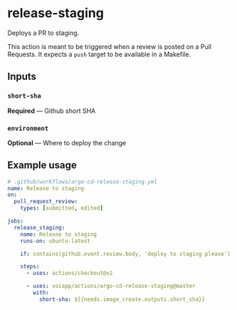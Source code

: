# release-staging

Deploys a PR to staging.

This action is meant to be triggered when a review is posted on a Pull Requests.
It expects a `push` target to be available in a Makefile.

## Inputs

### `short-sha`

**Required** — Github short SHA


### `environment`

**Optional** — Where to deploy the change

## Example usage

```yaml
# .github/workflows/argo-cd-release-staging.yml
name: Release to staging
on:
  pull_request_review:
    types: [submitted, edited]

jobs:
  release_staging:
    name: Release to staging
    runs-on: ubuntu-latest

    if: contains(github.event.review.body, 'deploy to staging please')

    steps:
      - uses: actions/checkout@v2

      - uses: voiapp/actions/argo-cd-release-staging@master
        with:
          short-sha: ${{needs.image_create.outputs.short_sha}}
```
